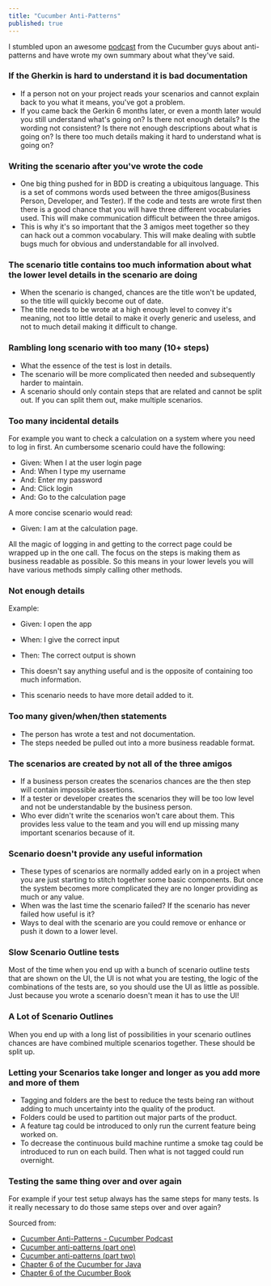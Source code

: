 ```yaml
---
title: "Cucumber Anti-Patterns"
published: true
---
```


I stumbled upon an awesome [podcast](https://cucumber.io/blog/2016/05/09/cucumber-antipatterns) from the Cucumber guys about anti-patterns and have wrote my own summary about what they've said.### If the Gherkin is hard to understand it is bad documentation- If a person not on your project reads your scenarios and cannot explain back to you what it means, you've got a problem.
- If you came back the Gerkin 6 months later, or even a month later would you still understand what's going on? Is there not enough details? Is the wording not consistent? Is there not enough descriptions about what is going on? Is there too much details making it hard to understand what is going on?
### Writing the scenario after you've wrote the code- One big thing pushed for in BDD is creating a ubiquitous language. This is a set of commons words used between the three amigos(Business Person, Developer, and Tester). If the code and tests are wrote first then there is a good chance that you will have three different vocabularies used. This will make communication difficult between the three amigos.
- This is why it's so important that the 3 amigos meet together so they can hack out a common vocabulary. This will make dealing with subtle bugs much for obvious and understandable for all involved.### The scenario title contains too much information about what the lower level details in the scenario are doing- When the scenario is changed, chances are the title won't be updated, so the title will quickly become out of date.- The title needs to be wrote at a high enough level to convey it's meaning, not too little detail to make it overly generic and useless, and not to much detail making it difficult to change.### Rambling long scenario with too many (10+ steps)- What the essence of the test is lost in details.
- The scenario will be more complicated then needed and subsequently harder to maintain.- A scenario should only contain steps that are related and cannot be split out. If you can split them out, make multiple scenarios.### Too many incidental detailsFor example you want to check a calculation on a system where you need to log in first. An cumbersome scenario could have the following:

- Given: When I at the user login page
- And: When I type my username
- And: Enter my password
- And: Click login
- And: Go to the calculation page

A more concise scenario would read:

- Given: I am at the calculation page.

All the magic of logging in and getting to the correct page could be wrapped up in the one call. The focus on the steps is making them as business readable as possible. So this means in your lower levels you will have various methods simply calling other methods.### Not enough detailsExample:

- Given: I open the app
- When: I give the correct input
- Then: The correct output is shown

- This doesn't say anything useful and is the opposite of containing too much information.
- This scenario needs to have more detail added to it.### Too many given/when/then statements- The person has wrote a test and not documentation.
- The steps needed be pulled out into a more business readable format.### The scenarios are created by not all of the three amigos- If a business person creates the scenarios chances are the then step will contain impossible assertions.- If a tester or developer creates the scenarios they will be too low level and not be understandable by the business person.
- Who ever didn't write the scenarios won't care about them. This provides less value to the team and you will end up missing many important scenarios because of it.### Scenario doesn't provide any useful information- These types of scenarios are normally added early on in a project when you are just starting to stitch together some basic components. But once the system becomes more complicated they are no longer providing as much or any value.
- When was the last time the scenario failed? If the scenario has never failed how useful is it?- Ways to deal with the scenario are you could remove or enhance or push it down to a lower level.### Slow Scenario Outline testsMost of the time when you end up with a bunch of scenario outline tests that are shown on the UI, the UI is not what you are testing, the logic of the combinations of the tests are, so you should use the UI as little as possible. Just because you wrote a scenario doesn't mean it has to use the UI!

### A Lot of Scenario Outlines
When you end up with a long list of possibilities in your scenario outlines chances are have combined multiple scenarios together. These should be split up.### Letting your Scenarios take longer and longer as you add more and more of them - Tagging and folders are the best to reduce the tests being ran without adding to much uncertainty into the quality of the product.
- Folders could be used to partition out major parts of the product.- A feature tag could be introduced to only run the current feature being worked on.- To decrease the continuous build machine runtime a smoke tag could be introduced to run on each build. Then what is not tagged could run overnight.### Testing the same thing over and over again
For example if your test setup always has the same steps for many tests. Is it really necessary to do those same steps over and over again?Sourced from:- [Cucumber Anti-Patterns - Cucumber Podcast](https://cucumber.io/blog/2016/05/09/cucumber-antipatterns)- [Cucumber anti-patterns (part one)](https://cucumber.io/blog/2016/07/01/cucumber-antipatterns-part-one)- [Cucumber anti-patterns (part two)](https://cucumber.io/blog/2016/08/31/cucumber-anti-patterns-part-two)- [Chapter 6 of the Cucumber for Java](https://pragprog.com/book/srjcuc/the-cucumber-for-java-book)- [Chapter 6 of the Cucumber Book](https://pragprog.com/book/hwcuc/the-cucumber-book)
